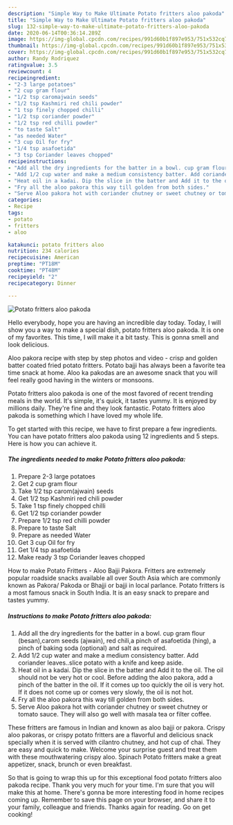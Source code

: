```yaml
---
description: "Simple Way to Make Ultimate Potato fritters aloo pakoda"
title: "Simple Way to Make Ultimate Potato fritters aloo pakoda"
slug: 132-simple-way-to-make-ultimate-potato-fritters-aloo-pakoda
date: 2020-06-14T00:36:14.289Z
image: https://img-global.cpcdn.com/recipes/991d60b1f897e953/751x532cq70/potato-fritters-aloo-pakoda-recipe-main-photo.jpg
thumbnail: https://img-global.cpcdn.com/recipes/991d60b1f897e953/751x532cq70/potato-fritters-aloo-pakoda-recipe-main-photo.jpg
cover: https://img-global.cpcdn.com/recipes/991d60b1f897e953/751x532cq70/potato-fritters-aloo-pakoda-recipe-main-photo.jpg
author: Randy Rodriquez
ratingvalue: 3.5
reviewcount: 4
recipeingredient:
- "2-3 large potatoes"
- "2 cup gram flour"
- "1/2 tsp caromajwain seeds"
- "1/2 tsp Kashmiri red chili powder"
- "1 tsp finely chopped chilli"
- "1/2 tsp coriander powder"
- "1/2 tsp red chilli powder"
- "to taste Salt"
- "as needed Water"
- "3 cup Oil for fry"
- "1/4 tsp asafoetida"
- "3 tsp Coriander leaves chopped"
recipeinstructions:
- "Add all the dry ingredients for the batter in a bowl. cup gram flour (besan),carom seeds (ajwain), red chili,a pinch of asafoetida (hing), a pinch of baking soda (optional) and salt as required."
- "Add 1/2 cup water and make a medium consistency batter. Add coriander leaves..slice potato with a knife and keep aside."
- "Heat oil in a kadai. Dip the slice in the batter and Add it to the oil. The oil should not be very hot or cool. Before adding the aloo pakora, add a pinch of the batter in the oil. If it comes up too quickly the oil is very hot. If it does not come up or comes very slowly, the oil is not hot."
- "Fry all the aloo pakora this way till golden from both sides."
- "Serve Aloo pakora hot with coriander chutney or sweet chutney or tomato sauce. They will also go well with masala tea or filter coffee."
categories:
- Recipe
tags:
- potato
- fritters
- aloo

katakunci: potato fritters aloo 
nutrition: 234 calories
recipecuisine: American
preptime: "PT18M"
cooktime: "PT48M"
recipeyield: "2"
recipecategory: Dinner

---
```



![Potato fritters aloo pakoda](https://img-global.cpcdn.com/recipes/991d60b1f897e953/751x532cq70/potato-fritters-aloo-pakoda-recipe-main-photo.jpg)

Hello everybody, hope you are having an incredible day today. Today, I will show you a way to make a special dish, potato fritters aloo pakoda. It is one of my favorites. This time, I will make it a bit tasty. This is gonna smell and look delicious.

Aloo pakora recipe with step by step photos and video - crisp and golden batter coated fried potato fritters. Potato bajji has always been a favorite tea time snack at home. Aloo ka pakodas are an awesome snack that you will feel really good having in the winters or monsoons.

Potato fritters aloo pakoda is one of the most favored of recent trending meals in the world. It's simple, it's quick, it tastes yummy. It is enjoyed by millions daily. They're fine and they look fantastic. Potato fritters aloo pakoda is something which I have loved my whole life.


To get started with this recipe, we have to first prepare a few ingredients. You can have potato fritters aloo pakoda using 12 ingredients and 5 steps. Here is how you can achieve it.

<!--inarticleads1-->

##### The ingredients needed to make Potato fritters aloo pakoda:

1. Prepare 2-3 large potatoes
1. Get 2 cup gram flour
1. Take 1/2 tsp carom(ajwain) seeds
1. Get 1/2 tsp Kashmiri red chili powder
1. Take 1 tsp finely chopped chilli
1. Get 1/2 tsp coriander powder
1. Prepare 1/2 tsp red chilli powder
1. Prepare to taste Salt
1. Prepare as needed Water
1. Get 3 cup Oil for fry
1. Get 1/4 tsp asafoetida
1. Make ready 3 tsp Coriander leaves chopped


How to make Potato Fritters - Aloo Bajji Pakora. Fritters are extremely popular roadside snacks available all over South Asia which are commonly known as Pakora/ Pakoda or Bhajji or bajji in local parlance. Potato fritters is a most famous snack in South India. It is an easy snack to prepare and tastes yummy. 

<!--inarticleads2-->

##### Instructions to make Potato fritters aloo pakoda:

1. Add all the dry ingredients for the batter in a bowl. cup gram flour (besan),carom seeds (ajwain), red chili,a pinch of asafoetida (hing), a pinch of baking soda (optional) and salt as required.
1. Add 1/2 cup water and make a medium consistency batter. Add coriander leaves..slice potato with a knife and keep aside.
1. Heat oil in a kadai. Dip the slice in the batter and Add it to the oil. The oil should not be very hot or cool. Before adding the aloo pakora, add a pinch of the batter in the oil. If it comes up too quickly the oil is very hot. If it does not come up or comes very slowly, the oil is not hot.
1. Fry all the aloo pakora this way till golden from both sides.
1. Serve Aloo pakora hot with coriander chutney or sweet chutney or tomato sauce. They will also go well with masala tea or filter coffee.


These fritters are famous in Indian and known as aloo bajji or pakora. Crispy aloo pakoras, or crispy potato fritters are a flavorful and delicious snack specially when it is served with cilantro chutney, and hot cup of chai. They are easy and quick to make. Welcome your surprise guest and treat them with these mouthwatering crispy aloo. Spinach Potato fritters make a great appetizer, snack, brunch or even breakfast. 

So that is going to wrap this up for this exceptional food potato fritters aloo pakoda recipe. Thank you very much for your time. I'm sure that you will make this at home. There's gonna be more interesting food in home recipes coming up. Remember to save this page on your browser, and share it to your family, colleague and friends. Thanks again for reading. Go on get cooking!
